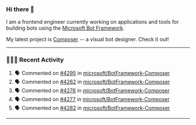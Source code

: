 ### Hi there 👋

I am a frontend engineer currently working on applications and tools for building bots using the [Microsoft Bot Framework](https://dev.botframework.com/).

My latest project is [Composer](https://github.com/microsoft/BotFramework-Composer) -- a visual bot designer. Check it out!

---

### 👨🏻‍💻 Recent Activity

<!--START_SECTION:activity-->
1. 🗣 Commented on [#4295](https://github.com/microsoft/BotFramework-Composer/issues/4295) in [microsoft/BotFramework-Composer](https://github.com/microsoft/BotFramework-Composer)
2. 🗣 Commented on [#4262](https://github.com/microsoft/BotFramework-Composer/issues/4262) in [microsoft/BotFramework-Composer](https://github.com/microsoft/BotFramework-Composer)
3. 🗣 Commented on [#4276](https://github.com/microsoft/BotFramework-Composer/issues/4276) in [microsoft/BotFramework-Composer](https://github.com/microsoft/BotFramework-Composer)
4. 🗣 Commented on [#4277](https://github.com/microsoft/BotFramework-Composer/issues/4277) in [microsoft/BotFramework-Composer](https://github.com/microsoft/BotFramework-Composer)
5. 🗣 Commented on [#4282](https://github.com/microsoft/BotFramework-Composer/issues/4282) in [microsoft/BotFramework-Composer](https://github.com/microsoft/BotFramework-Composer)
<!--END_SECTION:activity-->

---

<!--
**a-b-r-o-w-n/a-b-r-o-w-n** is a ✨ _special_ ✨ repository because its `README.md` (this file) appears on your GitHub profile.

Here are some ideas to get you started:

- 🔭 I’m currently working on ...
- 🌱 I’m currently learning ...
- 👯 I’m looking to collaborate on ...
- 🤔 I’m looking for help with ...
- 💬 Ask me about ...
- 📫 How to reach me: ...
- 😄 Pronouns: ...
- ⚡ Fun fact: ...
-->
